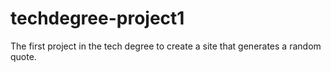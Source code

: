 # techdegree-project1
 The first project in the tech degree to create a site that generates a random quote. 
